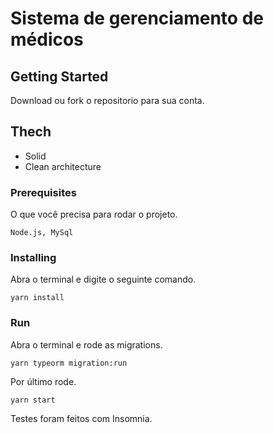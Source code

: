 # Sistema de gerenciamento de médicos

## Getting Started

Download ou fork o repositorio para sua conta.

## Thech
- Solid
- Clean architecture

### Prerequisites
O que você precisa para rodar o projeto.

```
Node.js, MySql
```

### Installing
Abra o terminal e digite o seguinte comando.
```
yarn install
```
### Run
Abra o terminal e rode as migrations.
```
yarn typeorm migration:run
```
Por último rode.
```
yarn start
```

Testes foram feitos com Insomnia.
